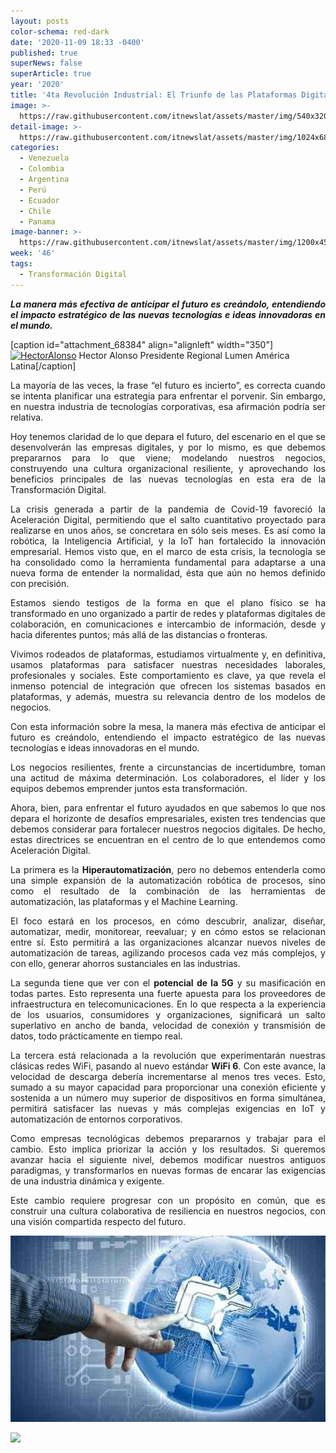 ```yaml
---
layout: posts
color-schema: red-dark
date: '2020-11-09 18:33 -0400'
published: true
superNews: false
superArticle: true
year: '2020'
title: '4ta Revolución Industrial: El Triunfo de las Plataformas Digitales'
image: >-
  https://raw.githubusercontent.com/itnewslat/assets/master/img/540x320/Cuarta-Revolucion-Industrial-p.jpg
detail-image: >-
  https://raw.githubusercontent.com/itnewslat/assets/master/img/1024x680/Cuarta-Revolucion-Industrial-g.jpg
categories:
  - Venezuela
  - Colombia
  - Argentina
  - Perú
  - Ecuador
  - Chile
  - Panama
image-banner: >-
  https://raw.githubusercontent.com/itnewslat/assets/master/img/1200x450/banner_LMN_1200x450.jpg
week: '46'
tags:
  - Transformación Digital
---
```

<p style="text-align: justify;"><strong><em>La manera más efectiva de anticipar el futuro es creándolo, entendiendo el impacto estratégico de las nuevas tecnologías e ideas innovadoras en el mundo.</em></strong>
 
[caption id="attachment_68384" align="alignleft" width="350"]<a href="http://www.ciberespacio.com.ve/wp-content/uploads/2020/11/HectorAlonso.jpg"><img class="wp-image-68384 size-full" src="http://www.ciberespacio.com.ve/wp-content/uploads/2020/11/HectorAlonso.jpg" alt="HectorAlonso" width="350" height="352" /></a> Hector Alonso Presidente Regional Lumen América Latina[/caption]
<p style="text-align: justify;">La mayoría de las veces, la frase “el futuro es incierto”, es correcta cuando se intenta planificar una estrategia para enfrentar el porvenir. Sin embargo, en nuestra industria de tecnologías corporativas, esa afirmación podría ser relativa.</p>
<p style="text-align: justify;">Hoy tenemos claridad de lo que depara el futuro, del escenario en el que se desenvolverán las empresas digitales, y por lo mismo, es que debemos prepararnos para lo que viene; modelando nuestros negocios, construyendo una cultura organizacional resiliente, y aprovechando los beneficios principales de las nuevas tecnologías en esta era de la Transformación Digital.</p>
<p style="text-align: justify;">La crisis generada a partir de la pandemia de Covid-19 favoreció la Aceleración Digital, permitiendo que el salto cuantitativo proyectado para realizarse en unos años, se concretara en sólo seis meses. Es así como la robótica, la Inteligencia Artificial, y la IoT han fortalecido la innovación empresarial. Hemos visto que, en el marco de esta crisis, la tecnología se ha consolidado como la herramienta fundamental para adaptarse a una nueva forma de entender la normalidad, ésta que aún no hemos definido con precisión.</p>
<p style="text-align: justify;">Estamos siendo testigos de la forma en que el plano físico se ha transformado en uno organizado a partir de redes y plataformas digitales de colaboración, en comunicaciones e intercambio de información, desde y hacia diferentes puntos; más allá de las distancias o fronteras.</p>
<p style="text-align: justify;">Vivimos rodeados de plataformas, estudiamos virtualmente y, en definitiva, usamos plataformas para satisfacer nuestras necesidades laborales, profesionales y sociales. Este comportamiento es clave, ya que revela el inmenso potencial de integración que ofrecen los sistemas basados en plataformas, y además, muestra su relevancia dentro de los modelos de negocios.</p>
<p style="text-align: justify;">Con esta información sobre la mesa, la manera más efectiva de anticipar el futuro es creándolo, entendiendo el impacto estratégico de las nuevas tecnologías e ideas innovadoras en el mundo.</p>
<p style="text-align: justify;">Los negocios resilientes, frente a circunstancias de incertidumbre, toman una actitud de máxima determinación. Los colaboradores, el líder y los equipos debemos emprender juntos esta transformación.</p>
<p style="text-align: justify;">Ahora, bien, para enfrentar el futuro ayudados en que sabemos lo que nos depara el horizonte de desafíos empresariales, existen tres tendencias que debemos considerar para fortalecer nuestros negocios digitales. De hecho, estas directrices se encuentran en el centro de lo que entendemos como Aceleración Digital.</p>
<p style="text-align: justify;">La primera es la <strong>Hiperautomatización</strong>, pero no debemos entenderla como una simple expansión de la automatización robótica de procesos, sino como el resultado de la combinación de las herramientas de automatización, las plataformas y el Machine Learning.</p>
<p style="text-align: justify;">El foco estará en los procesos, en cómo descubrir, analizar, diseñar, automatizar, medir, monitorear, reevaluar; y en cómo estos se relacionan entre sí. Esto permitirá a las organizaciones alcanzar nuevos niveles de automatización de tareas, agilizando procesos cada vez más complejos, y con ello, generar ahorros sustanciales en las industrias.</p>
<p style="text-align: justify;">La segunda tiene que ver con el <strong>potencial de la 5G</strong> y su masificación en todas partes. Esto representa una fuerte apuesta para los proveedores de infraestructura en telecomunicaciones. En lo que respecta a la experiencia de los usuarios, consumidores y organizaciones, significará un salto superlativo en ancho de banda, velocidad de conexión y transmisión de datos, todo prácticamente en tiempo real.</p>
<p style="text-align: justify;">La tercera está relacionada a la revolución que experimentarán nuestras clásicas redes WiFi, pasando al nuevo estándar <strong>WiFi 6</strong>. Con este avance, la velocidad de descarga debería incrementarse al menos tres veces. Esto, sumado a su mayor capacidad para proporcionar una conexión eficiente y sostenida a un número muy superior de dispositivos en forma simultánea, permitirá satisfacer las nuevas y más complejas exigencias en IoT y automatización de entornos corporativos.</p>
<p style="text-align: justify;">Como empresas tecnológicas debemos prepararnos y trabajar para el cambio. Esto implica priorizar la acción y los resultados. Si queremos avanzar hacia el siguiente nivel, debemos modificar nuestros antiguos paradigmas, y transformarlos en nuevas formas de encarar las exigencias de una industria dinámica y exigente.</p>
<p style="text-align: justify;">Este cambio requiere progresar con un propósito en común, que es construir una cultura colaborativa de resiliencia en nuestros negocios, con una visión compartida respecto del futuro.</p>

![](https://raw.githubusercontent.com/itnewslat/assets/master/img/540x320/Cuarta-Revolucion-Industrial-p.jpg)

<img src="https://tracker.metricool.com/c3po.jpg?hash=56f88a41e39ab42c063cc51676587a04"/>